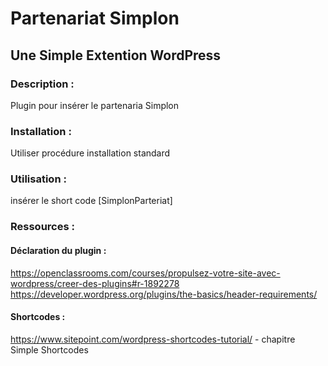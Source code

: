 # Partenariat Simplon
## Une Simple Extention WordPress

### Description :

Plugin pour insérer le partenaria Simplon

### Installation :

Utiliser procédure installation standard

### Utilisation :

insérer le short code [SimplonParteriat]

### Ressources :
#### Déclaration du plugin :
https://openclassrooms.com/courses/propulsez-votre-site-avec-wordpress/creer-des-plugins#r-1892278  
https://developer.wordpress.org/plugins/the-basics/header-requirements/

#### Shortcodes :
https://www.sitepoint.com/wordpress-shortcodes-tutorial/ - chapitre Simple Shortcodes 
